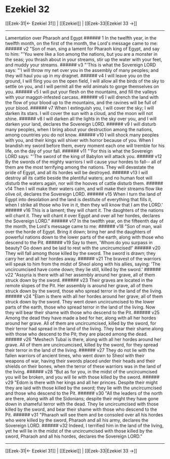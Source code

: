 # Ezekiel 32

[[Ezek-31|← Ezekiel 31]] | [[Ezekiel]] | [[Ezek-33|Ezekiel 33 →]]
***

Lamentation over Pharaoh and Egypt ###### 1 In the twelfth year, in the twelfth month, on the first of the month, the Lord's message came to me: ###### v2 "Son of man, sing a lament for Pharaoh king of Egypt, and say to him: "'You were like a lion among the nations, but you are a monster in the seas; you thrash about in your streams, stir up the water with your feet, and muddy your streams. ###### v3 "'This is what the Sovereign LORD says: "'I will throw my net over you in the assembly of many peoples; and they will haul you up in my dragnet. ###### v4 I will leave you on the ground, I will fling you on the open field, I will allow all the birds of the sky to settle on you, and I will permit all the wild animals to gorge themselves on you. ###### v5 I will put your flesh on the mountains, and fill the valleys with your maggot-infested carcass. ###### v6 I will drench the land with the flow of your blood up to the mountains, and the ravines will be full of your blood. ###### v7 When I extinguish you, I will cover the sky; I will darken its stars. I will cover the sun with a cloud, and the moon will not shine. ###### v8 I will darken all the lights in the sky over you, and I will darken your land, declares the Sovereign LORD. ###### v9 I will disturb many peoples, when I bring about your destruction among the nations, among countries you do not know. ###### v10 I will shock many peoples with you, and their kings will shiver with horror because of you. When I brandish my sword before them, every moment each one will tremble for his life, on the day of your fall. ###### v11 "'For this is what the Sovereign LORD says: "'The sword of the king of Babylon will attack you. ###### v12 By the swords of the mighty warriors I will cause your hordes to fall-- all of them are the most terrifying among the nations. They will devastate the pride of Egypt, and all its hordes will be destroyed. ###### v13 I will destroy all its cattle beside the plentiful waters; and no human foot will disturb the waters again, nor will the hooves of cattle disturb them. ###### v14 Then I will make their waters calm, and will make their streams flow like olive oil, declares the Sovereign LORD. ###### v15 When I turn the land of Egypt into desolation and the land is destitute of everything that fills it, when I strike all those who live in it, then they will know that I am the LORD.' ###### v16 This is a lament; they will chant it. The daughters of the nations will chant it. They will chant it over Egypt and over all her hordes, declares the Sovereign LORD." ###### v17 In the twelfth year, on the fifteenth day of the month, the Lord's message came to me: ###### v18 "Son of man, wail over the horde of Egypt. Bring it down; bring her and the daughters of powerful nations down to the lower parts of the earth, along with those who descend to the Pit. ###### v19 Say to them, 'Whom do you surpass in beauty? Go down and be laid to rest with the uncircumcised!' ###### v20 They will fall among those killed by the sword. The sword is drawn; they carry her and all her hordes away. ###### v21 The bravest of the warriors will speak to him from the midst of Sheol along with his allies, saying: 'The uncircumcised have come down; they lie still, killed by the sword.' ###### v22 "Assyria is there with all her assembly around her grave, all of them struck down by the sword. ###### v23 Their graves are located in the remote slopes of the Pit. Her assembly is around her grave, all of them struck down by the sword, those who spread terror in the land of the living. ###### v24 "Elam is there with all her hordes around her grave; all of them struck down by the sword. They went down uncircumcised to the lower parts of the earth, those who spread terror in the land of the living. Now they will bear their shame with those who descend to the Pit. ###### v25 Among the dead they have made a bed for her, along with all her hordes around her grave. All of them are uncircumcised, killed by the sword, for their terror had spread in the land of the living. They bear their shame along with those who descend to the Pit; they are placed among the dead. ###### v26 "Meshech Tubal is there, along with all her hordes around her grave. All of them are uncircumcised, killed by the sword, for they spread their terror in the land of the living. ###### v27 They do not lie with the fallen warriors of ancient times, who went down to Sheol with their weapons of war, having their swords placed under their heads and their shields on their bones, when the terror of these warriors was in the land of the living. ###### v28 "But as for you, in the midst of the uncircumcised you will be broken, and you will lie with those killed by the sword. ###### v29 "Edom is there with her kings and all her princes. Despite their might they are laid with those killed by the sword; they lie with the uncircumcised and those who descend to the Pit. ###### v30 "All the leaders of the north are there, along with all the Sidonians; despite their might they have gone down in shameful terror with the dead. They lie uncircumcised with those killed by the sword, and bear their shame with those who descend to the Pit. ###### v31 "Pharaoh will see them and be consoled over all his hordes who were killed by the sword, Pharaoh and all his army, declares the Sovereign LORD. ###### v32 Indeed, I terrified him in the land of the living, yet he will lie in the midst of the uncircumcised with those killed by the sword, Pharaoh and all his hordes, declares the Sovereign LORD."

***
[[Ezek-31|← Ezekiel 31]] | [[Ezekiel]] | [[Ezek-33|Ezekiel 33 →]]
